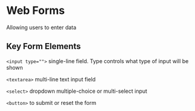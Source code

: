 # Web Forms

Allowing users to enter data

## Key Form Elements

`<input type="">` single-line field. Type controls what type of input will be shown

`<textarea>` multi-line text input field

`<select>` dropdown multiple-choice or multi-select input

`<button>` to submit or reset the form
